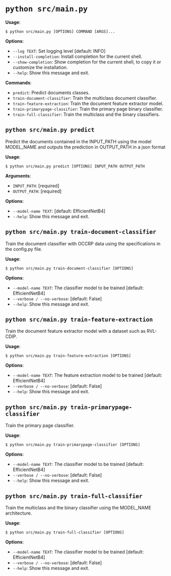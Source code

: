 # `python src/main.py`

**Usage**:

```console
$ python src/main.py [OPTIONS] COMMAND [ARGS]...
```

**Options**:

* `--log TEXT`: Set logging level [default: INFO]
* `--install-completion`: Install completion for the current shell.
* `--show-completion`: Show completion for the current shell, to copy it or customize the installation.
* `--help`: Show this message and exit.

**Commands**:

* `predict`: Predict documents classes.
* `train-document-classifier`: Train the multiclass document classifier.
* `train-feature-extraction`: Train the document feature extractor model.
* `train-primarypage-classifier`: Train the primary page binary classifier.
* `train-full-classifier`: Train the multiclass and the binary classifiers.

## `python src/main.py predict`

Predict the documents contained in the INPUT_PATH using the model MODEL_NAME
and outputs the prediction in OUTPUT_PATH in a json format

**Usage**:

```console
$ python src/main.py predict [OPTIONS] INPUT_PATH OUTPUT_PATH
```

**Arguments**:

* `INPUT_PATH`: [required]
* `OUTPUT_PATH`: [required]

**Options**:

* `--model-name TEXT`: [default: EfficientNetB4]
* `--help`: Show this message and exit.

## `python src/main.py train-document-classifier`

Train the document classifier with OCCRP data using the specifications in the config.py file.

**Usage**:

```console
$ python src/main.py train-document-classifier [OPTIONS]
```

**Options**:

* `--model-name TEXT`: The classifier model to be trained  [default: EfficientNetB4]
* `--verbose / --no-verbose`: [default: False]
* `--help`: Show this message and exit.

## `python src/main.py train-feature-extraction`

Train the document feature extractor model with a dataset such as RVL-CDIP.

**Usage**:

```console
$ python src/main.py train-feature-extraction [OPTIONS]
```

**Options**:

* `--model-name TEXT`: The feature extraction model to be trained  [default: EfficientNetB4]
* `--verbose / --no-verbose`: [default: False]
* `--help`: Show this message and exit.

## `python src/main.py train-primarypage-classifier`

Train the primary page classifier.

**Usage**:

```console
$ python src/main.py train-primarypage-classifier [OPTIONS]
```

**Options**:

* `--model-name TEXT`: The classifier model to be trained  [default: EfficientNetB4]
* `--verbose / --no-verbose`: [default: False]
* `--help`: Show this message and exit.

## `python src/main.py train-full-classifier`

Train the multiclass and the binary classifier using the MODEL_NAME architecture.
    

**Usage**:

```console
$ python src/main.py train-full-classifier [OPTIONS]
```

**Options**:

* `--model-name TEXT`: The classifier model to be trained  [default: EfficientNetB4]
* `--verbose / --no-verbose`: [default: False]
* `--help`: Show this message and exit.
